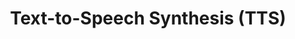 ---
title: "Text-to-Speech Synthesis (TTS)"
meta_title: "Kurdish TTS Research - Natural Speech Synthesis Technology"
description: "High-quality text-to-speech systems for Kurdish using advanced neural architectures and prosodic modeling."
draft: false
---